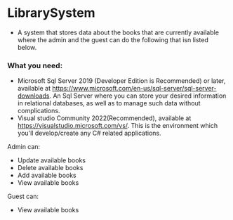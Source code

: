 # LibrarySystem

  - A system that stores data about the books that are currently available where the admin and the guest can do the following that isn listed below.

**<h3>What you need:</h3>**
- Microsoft Sql Server 2019 (Developer Edition is Recommended) or later, available  at https://www.microsoft.com/en-us/sql-server/sql-server-downloads. An Sql Server where you can store your desired information in relational databases, as well as to manage such data without complications. 
- Visual studio Community 2022(Recommended), available at https://visualstudio.microsoft.com/vs/. This is the environment which you'll develop/create any C# related applications.


Admin can:
  * Update available books
  * Delete available books
  * Add available books
  * View available books
  
Guest can:
  * View available books
